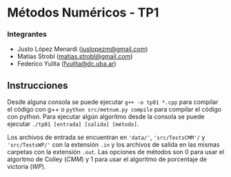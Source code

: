 # Métodos Numéricos - TP1

### Integrantes

- Justo López Menardi (juslopezm@gmail.com)
- Matías Strobl (matias.strobl@gmail.com)
- Federico Yulita (fyulita@dc.uba.ar)

## Instrucciones

Desde alguna consola se puede ejecutar `g++ -o tp01 *.cpp` para compilar el código con g++ o
`python src/metnum.py compile` para compilar el código con python. Para ejecutar algún algoritmo
desde la consola se puede ejecutar `./tp01 [entrada] [salida] [método]`.

Los archivos de entrada se encuentran en `'data/'`, `'src/TestsCMM'/` y `'src/TestsWP/'` con la extensión `.in`  y los archivos de salida en las mismas carpetas con la extensión `.out`. Las
opciones de métodos son 0 para usar el algoritmo de Colley (*CMM*) y 1 para usar el algoritmo
de porcentaje de victoria (*WP*).
